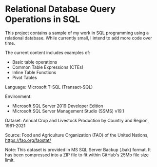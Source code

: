 # Relational Database Query Operations in SQL

This project contains a sample of my work in SQL programming using a relational database. While currently small, I intend to add more code over time.

The current content includes examples of:
- Basic table operations
- Common Table Expressions (CTEs)
- Inline Table Functions
- Pivot Tables

Language: Microsoft T-SQL (Transact-SQL)

Environment: 
- Microsoft SQL Server 2019 Developer Edition
- Microsoft SQL Server Management Studio (SSMS) v19.1

Dataset: Annual Crop and Livestock Production by Country and Region, 1961-2021

Source: Food and Agriculture Organization (FAO) of the United Nations, https://fao.org/faostat/

Note: This dataset is provided in MS SQL Server Backup (.bak) format. It has been compressed into a ZIP file to fit within GitHub's 25Mb file size limit.
